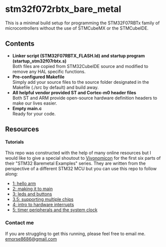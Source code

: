 # stm32f072rbtx_bare_metal

This is a minimal build setup for programming the STM32F07RBTx family of microcontrollers without the use of STMCubeMX or the STMCubeIDE.

## Contents

- **Linker script (STM32F07RBTX_FLASH.ld) and startup program (startup_stm32f07rbtx.s)**  
  Both files are copied from STM32CubeIDE source and modified to remove any HAL specific functions.
- **Pre-configured Makefile**    
  Simply add your source files to the source folder designated in the Makefile (./src by default) and build away. 
- **All helpful vendor provided ST and Cortex-m0 header files**    
  Both ST and ARM provide open-source hardware definition headers to make our lives easier.
- **Empty main.c**  
  Ready for your code.

## Resources

#### Tutorials
This repo was constructed with the help of many online resources but I would like to give a special shoutout to [Vivonomicon](https://vivonomicon.com/) for the first six parts of their "STM32 Baremetal Examples" series. They are written from the perspective of a different STM32 MCU but you can use this repo to follow along:    
- [1: hello arm](https://vivonomicon.com/2018/04/02/bare-metal-stm32-programming-part-1-hello-arm/)
- [2: making it to main](https://vivonomicon.com/2018/04/20/bare-metal-stm32-programming-part-2-making-it-to-main/)
- [3: leds and buttons](https://vivonomicon.com/2018/04/22/bare-metal-stm32-programming-part-3-leds-and-buttons/)
- [3.5: supporting multiple chips](https://vivonomicon.com/2018/04/25/bare-metal-stm32-programming-part-3-5-supporting-multiple-chips/)
- [4: intro to hardware interrupts](https://vivonomicon.com/2018/04/28/bare-metal-stm32-programming-part-4-intro-to-hardware-interrupts/)
- [5: timer peripherals and the system clock](https://vivonomicon.com/2018/05/20/bare-metal-stm32-programming-part-5-timer-peripherals-and-the-system-clock)

### Contact me

If you are struggling to get this running, please feel free to email me.  
emorse8686@gmail.com
